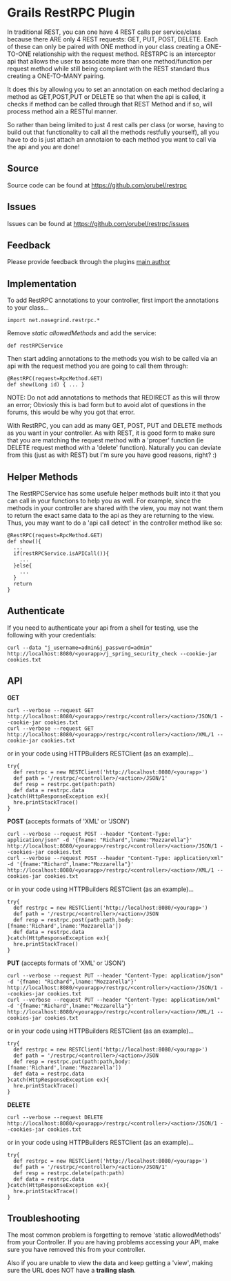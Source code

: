 # Grails RestRPC Plugin

In traditional REST, you can one have 4 REST calls per service/class because there ARE only 4 REST requests: GET, PUT, POST, DELETE. Each of these can only be paired with ONE method in your class creating a ONE-TO-ONE relationship with the request method. RESTRPC is an interceptor api that allows the user to associate more than one method/function per request method while still being compliant with the REST standard thus creating a ONE-TO-MANY pairing.

It does this by allowing you to set an annotation on each method declaring a method as GET,POST,PUT or DELETE so that when the api is called, it checks if method can be called through that REST Method and if so, will process method ain a RESTful manner.

So rather than being limited to just 4 rest calls per class (or worse, having to build out that functionality to call all the methods restfully yourself), all you have to do is just attach an annotaion to each method you want to call via the api and you are done!

## Source

Source code can be found at https://github.com/orubel/restrpc

## Issues

Issues can be found at https://github.com/orubel/restrpc/issues

## Feedback

Please provide feedback through the plugins [main author](https://github.com/orubel)

## Implementation

To add RestRPC annotations to your controller, first import the annotations to your class...
```
import net.nosegrind.restrpc.*
```

Remove *static allowedMethods* and add the service:
```
def restRPCService
```

Then start adding annotations to the methods you wish to be called via an api with the request method you are going to call them through:
```
@RestRPC(request=RpcMethod.GET)
def show(Long id) { ... }
```

NOTE: Do not add annotations to methods that REDIRECT as this will throw an error; Obviosly this is bad form but to avoid alot of questions in the forums, this would be why you got that error.


With RestRPC, you can add as many GET, POST, PUT and DELETE methods as you want in your controller. As with REST, it is good form to make sure that you are matching the request method with a 'proper' function (ie DELETE request method with a 'delete' function). Naturally you can deviate from this (just as with REST) but I'm sure you have good reasons, right? :)

## Helper Methods
The RestRPCService has some usefule helper methods built into it that you can call in your functions to help you as well. For example, since the methods in your controller are shared with the view, you may not want them to return the exact same data to the api as they are returning to the view. Thus, you may want to do a 'api call detect' in the controller method like so:
```
@RestRPC(request=RpcMethod.GET)
def show(){
  ...
  if(restRPCService.isAPICall()){
    ...
  }else{
    ...
  }
  return
}
```

## Authenticate
If you need to authenticate your api from a shell for testing, use the following with your credentials:
```
curl --data "j_username=admin&j_password=admin" http://localhost:8080/<yourapp>/j_spring_security_check --cookie-jar cookies.txt
```

## API

**GET**
```
curl --verbose --request GET http://localhost:8080/<yourapp>/restrpc/<controller>/<action>/JSON/1 --cookie-jar cookies.txt
curl --verbose --request GET http://localhost:8080/<yourapp>/restrpc/<controller>/<action>/XML/1 --cookie-jar cookies.txt
```
or in your code using HTTPBuilders RESTClient (as an example)...
```
try{
  def restrpc = new RESTClient('http://localhost:8080/<yourapp>')
  def path = '/restrpc/<controller>/<action>/JSON/1'
  def resp = restrpc.get(path:path)
  def data = restrpc.data
}catch(HttpResponseException ex){
  hre.printStackTrace()
}
```

**POST** (accepts formats of 'XML' or 'JSON')
```
curl --verbose --request POST --header "Content-Type: application/json" -d '{fname: "Richard",lname:"Mozzarella"}' http://localhost:8080/<yourapp>/restrpc/<controller>/<action>/JSON/1 --cookies-jar cookies.txt
curl --verbose --request POST --header "Content-Type: application/xml" -d '{fname:"Richard",lname:"Mozzarella"}' http://localhost:8080/<yourapp>/restrpc/<controller>/<action>/XML/1 --cookies-jar cookies.txt
```
or in your code using HTTPBuilders RESTClient (as an example)...
```
try{
  def restrpc = new RESTClient('http://localhost:8080/<yourapp>')
  def path = '/restrpc/<controller>/<action>/JSON
  def resp = restrpc.post(path:path,body:[fname:'Richard',lname:'Mozzarella'])
  def data = restrpc.data
}catch(HttpResponseException ex){
  hre.printStackTrace()
}
```

**PUT** (accepts formats of 'XML' or 'JSON')
```
curl --verbose --request PUT --header "Content-Type: application/json" -d '{fname: "Richard",lname:"Mozzarella"}' http://localhost:8080/<yourapp>/restrpc/<controller>/<action>/JSON/1 --cookies-jar cookies.txt
curl --verbose --request PUT --header "Content-Type: application/xml" -d '{fname:"Richard",lname:"Mozzarella"}' http://localhost:8080/<yourapp>/restrpc/<controller>/<action>/XML/1 --cookies-jar cookies.txt
```
or in your code using HTTPBuilders RESTClient (as an example)...
```
try{
  def restrpc = new RESTClient('http://localhost:8080/<yourapp>')
  def path = '/restrpc/<controller>/<action>/JSON
  def resp = restrpc.put(path:path,body:[fname:'Richard',lname:'Mozzarella'])
  def data = restrpc.data
}catch(HttpResponseException ex){
  hre.printStackTrace()
}
```
**DELETE**
```
curl --verbose --request DELETE http://localhost:8080/<yourapp>/restrpc/<controller>/<action>/JSON/1 --cookies-jar cookies.txt
```
or in your code using HTTPBuilders RESTClient (as an example)...
```
try{
  def restrpc = new RESTClient('http://localhost:8080/<yourapp>')
  def path = '/restrpc/<controller>/<action>/JSON/1'
  def resp = restrpc.delete(path:path)
  def data = restrpc.data
}catch(HttpResponseException ex){
  hre.printStackTrace()
}
```

## Troubleshooting


The most common problem is forgetting to remove 'static allowedMethods' from your Controller. If you are having problems accessing your API, make sure you have removed this from your controller.

Also if you are unable to view the data and keep getting a 'view', making sure the URL does NOT have a **trailing slash**.


